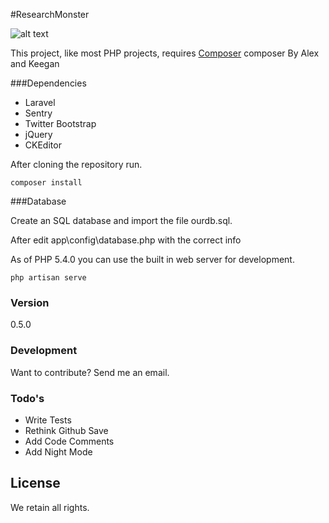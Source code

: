 #ResearchMonster

![alt text](https://travis-ci.org/g0ddish/ResearchMonster.svg?branch=master "Travis CI")

This project, like most PHP projects, requires [Composer](https://getcomposer.org)
composer 
By Alex and Keegan

###Dependencies

  - Laravel
  - Sentry
  - Twitter Bootstrap
  - jQuery
  - CKEditor

After cloning the repository run.

```
composer install
```

###Database

Create an SQL database and import the file ourdb.sql.

After edit app\config\database.php with the correct info

As of PHP 5.4.0 you can use the built in web server for development.

```
php artisan serve
```

### Version
0.5.0


### Development

Want to contribute? Send me an email.


### Todo's

 - Write Tests
 - Rethink Github Save
 - Add Code Comments
 - Add Night Mode

License
----

We retain all rights.

